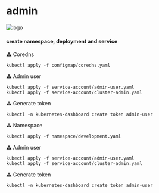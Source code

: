 # admin
![logo](https://user-images.githubusercontent.com/26479/113612862-aaadd080-9650-11eb-83db-7a3103293c3c.png)

#### create namespace, deployment and service

⚠️ Coredns

```shell
kubectl apply -f configmap/coredns.yaml
```

⚠️ Admin user

```shell
kubectl apply -f service-account/admin-user.yaml
kubectl apply -f service-account/cluster-admin.yaml
```

⚠️ Generate token

```shell
kubectl -n kubernetes-dashboard create token admin-user
```

⚠️ Namespace

```shell
kubectl apply -f namespace/development.yaml
```

⚠️ Admin user

```
kubectl apply -f service-account/admin-user.yaml
kubectl apply -f service-account/cluster-admin.yaml
```

⚠️ Generate token

```
kubectl -n kubernetes-dashboard create token admin-user
```
